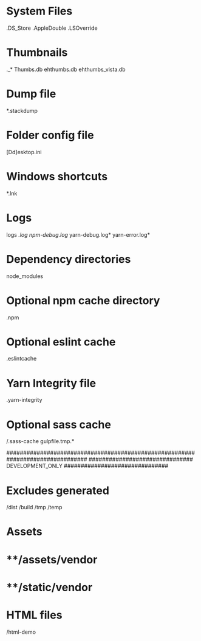 # System Files
.DS_Store
.AppleDouble
.LSOverride

# Thumbnails
._*
Thumbs.db
ehthumbs.db
ehthumbs_vista.db

# Dump file
*.stackdump

# Folder config file
[Dd]esktop.ini

# Windows shortcuts
*.lnk

# Logs
logs
*.log
npm-debug.log*
yarn-debug.log*
yarn-error.log*

# Dependency directories
node_modules

# Optional npm cache directory
.npm

# Optional eslint cache
.eslintcache

# Yarn Integrity file
.yarn-integrity

# Optional sass cache
/.sass-cache
gulpfile.tmp.*

################################################################################
############################### DEVELOPMENT_ONLY ###############################

# Excludes generated
/dist
/build
/tmp
/temp

# Assets
# **/assets/vendor
# **/static/vendor

# HTML files
/html-demo
